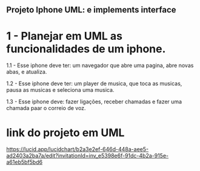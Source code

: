 
## Projeto Iphone UML: e implements interface

#  1 - Planejar em UML as funcionalidades de um iphone.
  
 1.1 - Esse iphone deve ter: um navegador que abre 
 uma pagina, abre novas abas, e atualiza.

 1.2 - Esse iphone  deve ter: um player de musica, 
 que toca as musicas, pausa as musicas e seleciona 
 uma musica.

 1.3 - Esse iphone deve: fazer ligações, receber
 chamadas e fazer uma chamada paar o correio de voz.

# link do projeto em UML


https://lucid.app/lucidchart/b2a3e2ef-646d-448a-aee5-ad2403a2ba7a/edit?invitationId=inv_e5398e6f-91dc-4b2a-915e-a61eb5bf5bd6

